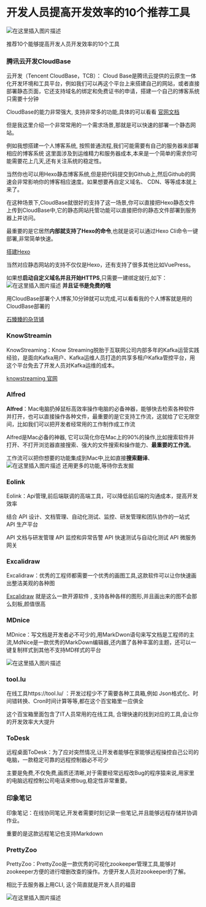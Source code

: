 

# 开发人员提高开发效率的10个推荐工具

![在这里插入图片描述](https://img-blog.csdnimg.cn/287f402d92de4a99af65e1044d754ea3.jpeg#pic_center)


推荐10个能够提高开发人员开发效率的10个工具

### 腾讯云开发CloudBase

云开发（Tencent CloudBase，TCB）： Cloud Base是腾讯云提供的云原生一体化开发环境和工具平台，例如我们可以再这个平台上来搭建自己的网站，或者直接部署静态页面，它还支持域名的绑定和免费证书的申请，搭建一个自己的博客系统只需要十分钟

CloudBase的能力非常强大, 支持非常多的功能,具体的可以看看 [官网文档](https://cloud.tencent.com/document/product/876/18431)

但是我这里介绍一个非常常用的一个需求场景,那就是可以快速的部署一个静态网站。

例如我想搭建一个人博客系统, 按照普通流程,我们可能需要有自己的服务器来部署相应的博客系统
这里面涉及到运维精力和服务器成本,本来是一个简单的需求你可能需要花上几天,还有关注系统的稳定性。

当然你也可以用Hexo静态博客系统,但是把代码提交到Github上,然后Github的网速会非常影响你的博客相应速度。如果想要再自定义域名、 CDN、等等成本就上来了。

在这种场景下,CloudBase就很好的支持了这一场景,你可以直接把Hexo静态文件上传到CloudBase中,它的静态网站托管功能可以直接把你的静态文件部署到服务器上并访问。

最重要的是它居然**内部就支持了Hexo的命令**,也就是说可以通过Hexo Cli命令一键部署,非常简单快速。

[搭建Hexo](https://cloud.tencent.com/document/product/1210/43365)

当然对应静态网站的支持不仅仅是Hexo，还有支持了很多其他比如VuePress。

如果想**启动自定义域名并且开始HTTPS**,只需要一建绑定就行,如下：
![在这里插入图片描述](https://img-blog.csdnimg.cn/fb67e9af223149b99320099cc2903016.png)
**并且证书是免费的哦**

用CloudBase部署个人博客,10分钟就可以完成,可以看看我的个人博客就是用的CloudBase部署的

[石臻臻的杂货铺](https://www.szzdzhp.com/)


### KnowStreamin
KnowStreaming：Know Streaming脱胎于互联网公司内部多年的Kafka运营实践经验，是面向Kafka用户、Kafka运维人员打造的共享多租户Kafka管控平台，用这个平台免去了开发人员对Kafka运维的成本。

[knowstreaming 官网 ](knowstreaming.com)

### Alfred

**Alfred**：Mac电脑扔掉鼠标高效率操作电脑的必备神器，能够快去检索各种软件并打开，也可以直接操作各种文件，最重要的是它支持工作流，这就给了它无限空间，比如我们可以把开发者经常用的工作制作成工作流


Alfred是Mac必备的神器, 它可以简化你在Mac上的90%的操作,比如搜索软件并打开、不打开浏览器直接搜索、强大的文件搜索和操作能力、**最重要的工作流**。

工作流可以把你想要的功能集成到Mac中,比如直接**搜索翻译**、
![在这里插入图片描述](https://img-blog.csdnimg.cn/c02dc57e4e874c4faabda49d7f7058fb.png)
还用更多的功能,等待你去发掘


### Eolink

Eolink：Api管理,前后端联调的高端工具，可以降低前后端的沟通成本，提高开发效率

结合 API 设计、文档管理、自动化测试、监控、研发管理和团队协作的一站式 API 生产平台

API 文档与研发管理
API 监控和异常告警
API 快速测试与自动化测试
API 微服务网关


### Excalidraw

Excalidraw：优秀的工程师都需要一个优秀的画图工具,这款软件可以让你快速画出整洁美观的各种图

[Excalidraw](https://github.com/excalidraw/excalidraw) 就是这么一款开源软件 , 支持各种各样的图形,并且画出来的图不会那么刻板,颜值很高




### MDnice

MDnice：写文档是开发者必不可少的,用MarkDwon语句来写文档是工程师的主流,MdNice是一款优秀的MarkDown编辑器,还内置了各种丰富的主题，还可以一键复制样式到其他不支持MD样式的平台

![在这里插入图片描述](https://img-blog.csdnimg.cn/5f1eba9180de4975973e29124b7ca191.png)


### tool.lu

在线工具https://tool.lu/ ：开发过程少不了需要各种工具箱,例如 Json格式化、时间错转换、Cron时间计算等等,都在这个百宝箱里一应俱全


这个百宝箱里面包含了IT人员常用的在线工具, 合理快速的找到对应的工具,会让你的开发效率大大提升


### ToDesk

远程桌面ToDesk：为了应对突然情况,让开发者能够在家能够远程操控自己公司的电脑，一款稳定可靠的远程控制器必不可少

主要是免费,不仅免费,画质还清晰,对于需要经常远程改Bug的程序猿来说,用家里的电脑远程控制公司电话来修bug,稳定性非常重要。


### 印象笔记
印象笔记：在线协同笔记,开发者需要时刻记录一些笔记,并且能够远程存储并协调作业。

重要的是这款远程笔记也支持Markdown

### PrettyZoo

PrettyZoo：PrettyZoo是一款优秀的可视化zookeeper管理工具,能够对zookeeper方便的进行增删改查的操作。方便开发人员对zookeeper的了解。

相比于去服务器上用CLI, 这个简直就是开发人员的福音

![在这里插入图片描述](https://img-blog.csdnimg.cn/287f402d92de4a99af65e1044d754ea3.jpeg#pic_center)


